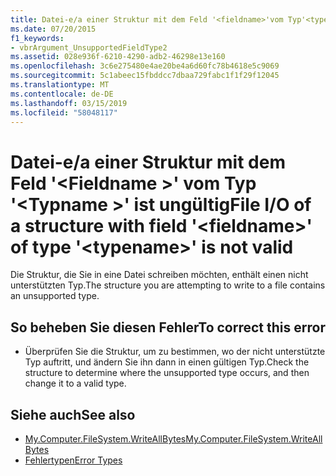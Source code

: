 ```yaml
---
title: Datei-e/a einer Struktur mit dem Feld '<fieldname>'vom Typ'<typename>' ist ungültig
ms.date: 07/20/2015
f1_keywords:
- vbrArgument_UnsupportedFieldType2
ms.assetid: 028e936f-6210-4290-adb2-46298e13e160
ms.openlocfilehash: 3c6e275480e4ae20be4a6d60fc78b4618e5c9069
ms.sourcegitcommit: 5c1abeec15fbddcc7dbaa729fabc1f1f29f12045
ms.translationtype: MT
ms.contentlocale: de-DE
ms.lasthandoff: 03/15/2019
ms.locfileid: "58048117"
---
```

# <a name="file-io-of-a-structure-with-field-fieldname-of-type-typename-is-not-valid"></a><span data-ttu-id="761b9-102">Datei-e/a einer Struktur mit dem Feld '\<Fieldname >' vom Typ '\<Typname >' ist ungültig</span><span class="sxs-lookup"><span data-stu-id="761b9-102">File I/O of a structure with field '\<fieldname>' of type '\<typename>' is not valid</span></span>
<span data-ttu-id="761b9-103">Die Struktur, die Sie in eine Datei schreiben möchten, enthält einen nicht unterstützten Typ.</span><span class="sxs-lookup"><span data-stu-id="761b9-103">The structure you are attempting to write to a file contains an unsupported type.</span></span>  
  
## <a name="to-correct-this-error"></a><span data-ttu-id="761b9-104">So beheben Sie diesen Fehler</span><span class="sxs-lookup"><span data-stu-id="761b9-104">To correct this error</span></span>  
  
-   <span data-ttu-id="761b9-105">Überprüfen Sie die Struktur, um zu bestimmen, wo der nicht unterstützte Typ auftritt, und ändern Sie ihn dann in einen gültigen Typ.</span><span class="sxs-lookup"><span data-stu-id="761b9-105">Check the structure to determine where the unsupported type occurs, and then change it to a valid type.</span></span>  
  
## <a name="see-also"></a><span data-ttu-id="761b9-106">Siehe auch</span><span class="sxs-lookup"><span data-stu-id="761b9-106">See also</span></span>

- [<span data-ttu-id="761b9-107">My.Computer.FileSystem.WriteAllBytes</span><span class="sxs-lookup"><span data-stu-id="761b9-107">My.Computer.FileSystem.WriteAllBytes</span></span>](xref:Microsoft.VisualBasic.MyServices.FileSystemProxy.WriteAllBytes%2A)
- [<span data-ttu-id="761b9-108">Fehlertypen</span><span class="sxs-lookup"><span data-stu-id="761b9-108">Error Types</span></span>](../../visual-basic/programming-guide/language-features/error-types.md)
